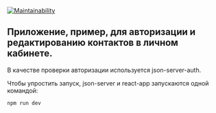 [![Maintainability](https://api.codeclimate.com/v1/badges/9abeb7adfe748e729c1e/maintainability)](https://codeclimate.com/github/jurassic-period/takeoff/maintainability)

## Приложение, пример, для авторизации и редактированию контактов в личном кабинете. 

В качестве проверки авторизации используется json-server-auth. 

Чтобы упростить запуск, json-server и react-app запускаются одной командой:

`npm run dev`
